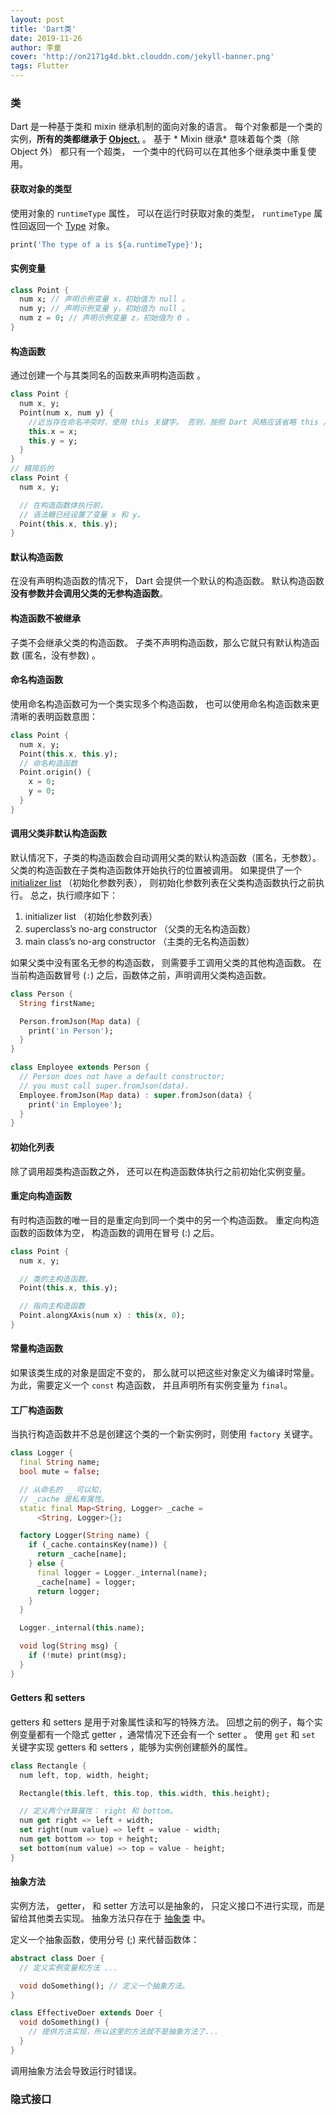 ```yaml
---
layout: post
title: 'Dart类'
date: 2019-11-26
author: 李童
cover: 'http://on2171g4d.bkt.clouddn.com/jekyll-banner.png'
tags: Flutter
---
```


### 类

Dart 是一种基于类和 mixin 继承机制的面向对象的语言。 每个对象都是一个类的实例，**所有的类都继承于 [Object.](https://api.dartlang.org/stable/dart-core/Object-class.html)** 。 基于 * Mixin 继承* 意味着每个类（除 Object 外） 都只有一个超类， 一个类中的代码可以在其他多个继承类中重复使用。

#### 获取对象的类型

使用对象的 `runtimeType` 属性， 可以在运行时获取对象的类型， `runtimeType` 属性回返回一个 [Type](https://api.dartlang.org/stable/dart-core/Type-class.html) 对象。

```dart
print('The type of a is ${a.runtimeType}');
```

#### 实例变量

```dart
class Point {
  num x; // 声明示例变量 x，初始值为 null 。
  num y; // 声明示例变量 y，初始值为 null 。
  num z = 0; // 声明示例变量 z，初始值为 0 。
}
```

#### 构造函数

通过创建一个与其类同名的函数来声明构造函数 。

```dart
class Point {
  num x, y;
  Point(num x, num y) {
    //近当存在命名冲突时，使用 this 关键字。 否则，按照 Dart 风格应该省略 this 。
    this.x = x;
    this.y = y;
  }
}
// 精简后的
class Point {
  num x, y;

  // 在构造函数体执行前，
  // 语法糖已经设置了变量 x 和 y。
  Point(this.x, this.y);
}
```

#### 默认构造函数

在没有声明构造函数的情况下， Dart 会提供一个默认的构造函数。 默认构造函数**没有参数并会调用父类的无参构造函数**。

#### 构造函数不被继承

子类不会继承父类的构造函数。 子类不声明构造函数，那么它就只有默认构造函数 (匿名，没有参数) 。

#### 命名构造函数

使用命名构造函数可为一个类实现多个构造函数， 也可以使用命名构造函数来更清晰的表明函数意图：

```dart
class Point {
  num x, y;
  Point(this.x, this.y);
  // 命名构造函数
  Point.origin() {
    x = 0;
    y = 0;
  }
}
```

#### 调用父类非默认构造函数

默认情况下，子类的构造函数会自动调用父类的默认构造函数（匿名，无参数）。 父类的构造函数在子类构造函数体开始执行的位置被调用。 如果提供了一个 [initializer list](http://docs.js.cn/guides/language/language-tour#initializer-list) （初始化参数列表）， 则初始化参数列表在父类构造函数执行之前执行。 总之，执行顺序如下：

1. initializer list （初始化参数列表）
2. superclass’s no-arg constructor （父类的无名构造函数）
3. main class’s no-arg constructor （主类的无名构造函数）

如果父类中没有匿名无参的构造函数， 则需要手工调用父类的其他构造函数。 在当前构造函数冒号 (`:`) 之后，函数体之前，声明调用父类构造函数。

```dart
class Person {
  String firstName;

  Person.fromJson(Map data) {
    print('in Person');
  }
}

class Employee extends Person {
  // Person does not have a default constructor;
  // you must call super.fromJson(data).
  Employee.fromJson(Map data) : super.fromJson(data) {
    print('in Employee');
  }
}
```

#### 初始化列表

除了调用超类构造函数之外， 还可以在构造函数体执行之前初始化实例变量。

#### 重定向构造函数

有时构造函数的唯一目的是重定向到同一个类中的另一个构造函数。 重定向构造函数的函数体为空， 构造函数的调用在冒号 (:) 之后。

```dart
class Point {
  num x, y;

  // 类的主构造函数。
  Point(this.x, this.y);

  // 指向主构造函数
  Point.alongXAxis(num x) : this(x, 0);
}
```

#### 常量构造函数

如果该类生成的对象是固定不变的， 那么就可以把这些对象定义为编译时常量。 为此，需要定义一个 `const` 构造函数， 并且声明所有实例变量为 `final`。

#### 工厂构造函数

当执行构造函数并不总是创建这个类的一个新实例时，则使用 `factory` 关键字。

```dart
class Logger {
  final String name;
  bool mute = false;

  // 从命名的 _ 可以知，
  // _cache 是私有属性。
  static final Map<String, Logger> _cache =
      <String, Logger>{};

  factory Logger(String name) {
    if (_cache.containsKey(name)) {
      return _cache[name];
    } else {
      final logger = Logger._internal(name);
      _cache[name] = logger;
      return logger;
    }
  }

  Logger._internal(this.name);

  void log(String msg) {
    if (!mute) print(msg);
  }
}
```

#### Getters 和 setters

getters 和 setters 是用于对象属性读和写的特殊方法。 回想之前的例子，每个实例变量都有一个隐式 getter ，通常情况下还会有一个 setter 。 使用 `get` 和 `set` 关键字实现 getters 和 setters ，能够为实例创建额外的属性。

```dart
class Rectangle {
  num left, top, width, height;

  Rectangle(this.left, this.top, this.width, this.height);

  // 定义两个计算属性： right 和 bottom。
  num get right => left + width;
  set right(num value) => left = value - width;
  num get bottom => top + height;
  set bottom(num value) => top = value - height;
}
```

#### 抽象方法

实例方法， getter， 和 setter 方法可以是抽象的， 只定义接口不进行实现，而是留给其他类去实现。 抽象方法只存在于 [抽象类](http://docs.js.cn/guides/language/language-tour#抽象类) 中。

定义一个抽象函数，使用分号 (;) 来代替函数体：

```dart
abstract class Doer {
  // 定义实例变量和方法 ...

  void doSomething(); // 定义一个抽象方法。
}

class EffectiveDoer extends Doer {
  void doSomething() {
    // 提供方法实现，所以这里的方法就不是抽象方法了...
  }
}
```

调用抽象方法会导致运行时错误。

### 隐式接口